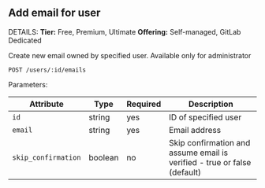 ## Add email for user

DETAILS:
**Tier:** Free, Premium, Ultimate
**Offering:** Self-managed, GitLab Dedicated

Create new email owned by specified user. Available only for administrator

```plaintext
POST /users/:id/emails
```

Parameters:

| Attribute           | Type    | Required | Description                                                               |
|---------------------|---------|----------|---------------------------------------------------------------------------|
| `id`                | string  | yes      | ID of specified user                                                      |
| `email`             | string  | yes      | Email address                                                             |
| `skip_confirmation` | boolean | no       | Skip confirmation and assume email is verified - true or false (default) |

